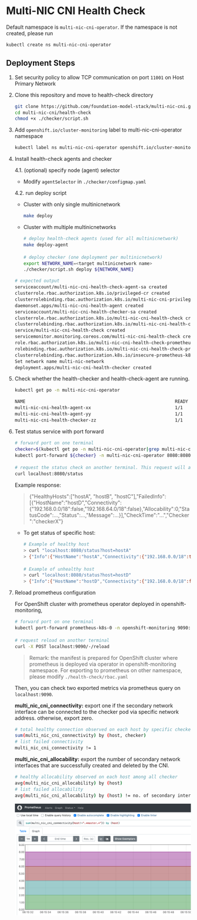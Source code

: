 # Multi-NIC CNI Health Check

Default namespace is `multi-nic-cni-operator`. If the namespace is not created, please run

```bash
kubectl create ns multi-nic-cni-operator
```


## Deployment Steps
1. Set security policy to allow TCP communication on port `11001` on Host Primary Network 
2. Clone this repository and move to health-check directory
    
    ```bash
    git clone https://github.com/foundation-model-stack/multi-nic-cni.git
    cd multi-nic-cni/health-check
    chmod +x ./checker/script.sh
    ```

3. Add `openshift.io/cluster-monitoring` label to multi-nic-cni-operator namespace

    ```bash
    kubectl label ns multi-nic-cni-operator openshift.io/cluster-monitoring=true
    ```

4. Install health-check agents and checker 

    4.1. (optional) specify node (agent) selector
    
    - Modify `agentSelector` in `./checker/configmap.yaml`

    4.2. run deploy script

    - Cluster with only single multinicnetwork
        ```bash
        make deploy
        ```

    - Cluster with multiple multinicnetworks

        ```bash
        # deploy health-check agents (used for all multinicnetwork)
        make deploy-agent

        # deploy checker (one deployment per multinicnetwork)
        export NETWORK_NAME=<target multinicnetwork name>
        ./checker/script.sh deploy ${NETWORK_NAME}
        ``` 

    ```bash
    # expected output
    serviceaccount/multi-nic-cni-health-check-agent-sa created
    clusterrole.rbac.authorization.k8s.io/privileged-cr created
    clusterrolebinding.rbac.authorization.k8s.io/multi-nic-cni-privileged-cr-binding created
    daemonset.apps/multi-nic-cni-health-agent created
    serviceaccount/multi-nic-cni-health-checker-sa created
    clusterrole.rbac.authorization.k8s.io/multi-nic-cni-health-check created
    clusterrolebinding.rbac.authorization.k8s.io/multi-nic-cni-health-check-cr-binding created
    service/multi-nic-cni-health-check created
    servicemonitor.monitoring.coreos.com/multi-nic-cni-health-check created
    role.rbac.authorization.k8s.io/multi-nic-cni-health-check-prometheus created
    rolebinding.rbac.authorization.k8s.io/multi-nic-cni-health-check-prometheus created
    clusterrolebinding.rbac.authorization.k8s.io/insecure-prometheus-k8s created
    Set network name multi-nic-network
    deployment.apps/multi-nic-cni-health-checker created
    ```

5. Check whether the health-checker and health-check-agent are running.

    ```bash
    kubectl get po -n multi-nic-cni-operator
    ```

    ```bash
    NAME                                                         READY   STATUS    RESTARTS   AGE
    multi-nic-cni-health-agent-xx                                1/1     Running   0          
    multi-nic-cni-health-agent-yy                                1/1     Running   0          
    multi-nic-cni-health-checker-zz                              1/1     Running   0          
    ```

6. Test status service with port forward

    ```bash
    # forward port on one terminal
    checker=$(kubectl get po -n multi-nic-cni-operator|grep multi-nic-cni-health-checker|awk '{ print $1 }')
    kubectl port-forward ${checker} -n multi-nic-cni-operator 8080:8080

    # request the status check on another terminal. This request will activate the health check signal at the request time.
    curl localhost:8080/status
    ```
    
    Example response:
    > {"HealthyHosts":["hostA", "hostB", "hostC"],"FailedInfo":[{"HostName":"hostD","Connectivity":{"192.168.0.0/18":false,"192.168.64.0/18":false},"Allocability":0,"StatusCode":...,"Status":...,"Message":...}],"CheckTime":"...","Checker":"checkerX"}

    - To get status of specific host:

        ```bash
        # Example of healthy host
        > curl "localhost:8080/status?host=hostA"
        > {"Info":{"HostName":"hostA","Connectivity":{"192.168.0.0/18":true,"192.168.64.0/18":true},"Allocability":2,"StatusCode":200,"Status":"Success","Message":""},"CheckTime":"...","Checker":"checkerX"}

        # Example of unhealthy host
        > curl "localhost:8080/status?host=hostD"
        > {"Info":{"HostName":"hostD","Connectivity":{"192.168.0.0/18":false,"192.168.64.0/18":false},"Allocability":0,"StatusCode":...,"Status":...,"Message":...},"CheckTime":"...","Checker":"checkerX"}
        ```

7. Reload prometheus configuration

    For OpenShift cluster with prometheus operator deployed in openshift-monitoring,

    ```bash
    # forward port on one terminal
    kubectl port-forward prometheus-k8s-0 -n openshift-monitoring 9090:9090

    # request reload on another terminal
    curl -X POST localhost:9090/-/reload
    ```

    > Remark: the manifest is prepared for OpenShift cluster where prometheus is deployed via operator in openshift-monitoring namespace. For exporting to prometheus on other namespace, please modify `./health-check/rbac.yaml`

    Then, you can check two exported metrics via prometheus query on `localhost:9090`.

    **multi_nic_cni_connectivity:** export one if the secondary network interface can be connected to the checker pod via specific network address. otherwise, export zero.
    ```bash
    # total healthy connection observed on each host by specific checker
    sum(multi_nic_cni_connectivity) by (host, checker)
    # list failed connectivity
    multi_nic_cni_connectivity != 1
    ```

    **multi_nic_cni_allocability:** export the number of secondary network interfaces that are successfully created and deleted by the CNI.
    ```bash
    # healthy allocability observed on each host among all checker
    avg(multi_nic_cni_allocability) by (host)
    # list failed allocability
    avg(multi_nic_cni_allocability) by (host) != no. of secondary interfaces
    ```

    ![](./img/health-check-prom.png)
